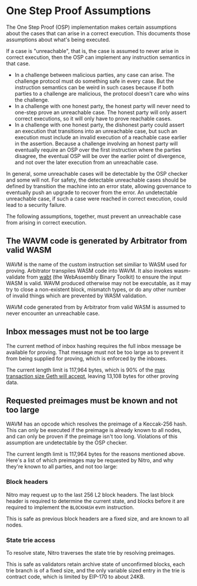 # One Step Proof Assumptions

The One Step Proof (OSP) implementation makes certain assumptions about the cases that can arise
in a correct execution. This documents those assumptions about what's being executed.

If a case is "unreachable", that is, the case is assumed to never arise in correct execution, 
then the OSP can implement any instruction semantics in that case. 
* In a challenge between malicious parties, any case can arise. The challenge protocol must do
something safe in every case. But the instruction semantics can be weird in such cases because
if both parties to a challenge are malicious, the protocol doesn't care who wins the challenge.
* In a challenge with one honest party, the honest party will never need to one-step prove an
unreachable case. The honest party will only assert correct executions, so it will only have to
prove reachable cases.
* In a challenge with one honest party, the dishonest party could assert an execution that transitions
into an unreachable case, but such an execution must include an invalid execution of a reachable case
earlier in the assertion. Because a challenge involving an honest party will eventually require an OSP
over the first instruction where the parties disagree, the eventual OSP will be over the earlier point
of divergence, and not over the later execution from an unreachable case.

In general, some unreachable cases will be detectable by the OSP checker and some will not. For safety, the 
detectable unreachable cases should be defined by transition the machine into an error state, allowing 
governance to eventually push an upgrade to recover from the error. An undetectable unreachable case, if
such a case were reached in correct execution, could lead to a security failure.

The following assumptions, together, must prevent an unreachable case from arising in correct execution.

## The WAVM code is generated by Arbitrator from valid WASM

WAVM is the name of the custom instruction set similiar to WASM used for proving.
Arbitrator transpiles WASM code into WAVM.
It also invokes wasm-validate from [wabt](https://github.com/WebAssembly/wabt)
(the WebAssembly Binary Toolkit) to ensure the input WASM is valid.
WAVM produced otherwise may not be executable, as it may try to close a non-existent block,
mismatch types, or do any other number of invalid things which are prevented by WASM validation.

WAVM code generated from by Arbitrator from valid WASM is assumed to never encounter an unreachable case.

## Inbox messages must not be too large

The current method of inbox hashing requires the full inbox message be available for proving.
That message must not be too large as to prevent it from being supplied for proving,
which is enforced by the inboxes.

The current length limit is 117,964 bytes, which is 90% of the
[max transaction size Geth will accept](https://github.com/tenderly/nitro/go-ethereum/blob/356bbe343a30789e77bb38f25983c8f2f2bfbb47/core/tx_pool.go#L53),
leaving 13,108 bytes for other proving data.

## Requested preimages must be known and not too large

WAVM has an opcode which resolves the preimage of a Keccak-256 hash.
This can only be executed if the preimage is already known to all nodes,
and can only be proven if the preimage isn't too long. Violations of this assumption are
undetectable by the OSP checker.

The current length limit is 117,964 bytes for the reasons mentioned above.
Here's a list of which preimages may be requested by Nitro, and why they're known to all parties,
and not too large:

### Block headers

Nitro may request up to the last 256 L2 block headers.
The last block header is required to determine the current state,
and blocks before it are required to implement the `BLOCKHASH` evm instruction.

This is safe as previous block headers are a fixed size, and are known to all nodes.

### State trie access

To resolve state, Nitro traverses the state trie by resolving preimages.

This is safe as validators retain archive state of unconfirmed blocks,
each trie branch is of a fixed size,
and the only variable sized entry in the trie is contract code,
which is limited by EIP-170 to about 24KB.
